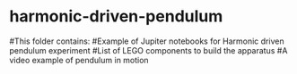 # harmonic-driven-pendulum
#This folder contains:
#Example of Jupiter notebooks for Harmonic driven pendulum experiment
#List of LEGO components to build the apparatus
#A video example of pendulum in motion

